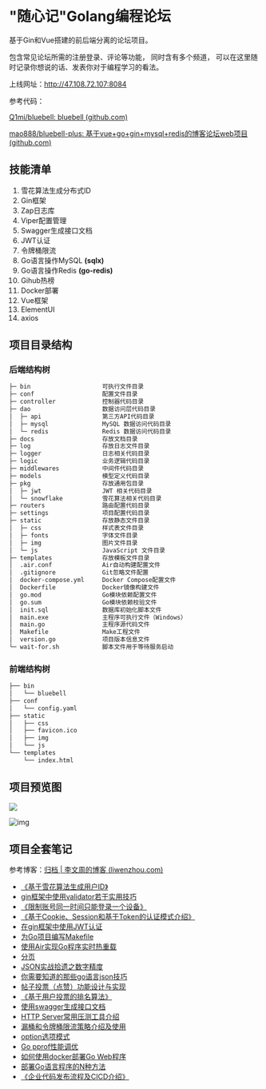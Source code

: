 # "随心记"Golang编程论坛
基于Gin和Vue搭建的前后端分离的论坛项目。

包含常见论坛所需的注册登录、评论等功能， 同时含有多个频道，
可以在这里随时记录你想说的话、发表你对于编程学习的看法。

上线网址：http://47.108.72.107:8084

参考代码：

[Q1mi/bluebell: bluebell (github.com)](https://github.com/Q1mi/bluebell)

[mao888/bluebell-plus: 基于vue+go+gin+mysql+redis的博客论坛web项目 (github.com)](https://github.com/mao888/bluebell-plus)

## 技能清单
1. 雪花算法生成分布式ID
2. Gin框架
3. Zap日志库
4. Viper配置管理
5. Swagger生成接口文档
6. JWT认证
7. 令牌桶限流
8. Go语言操作MySQL **(sqlx)**
9. Go语言操作Redis **(go-redis)**
10. Gihub热榜
11. Docker部署
12. Vue框架
13. ElementUI
14. axios 

## 项目目录结构
### 后端结构树
```bash
├─ bin                    可执行文件目录
├─ conf                   配置文件目录
├─ controller             控制器代码目录
├─ dao                    数据访问层代码目录
│  ├─ api                 第三方API代码目录
│  ├─ mysql               MySQL 数据访问代码目录
│  └─ redis               Redis 数据访问代码目录
├─ docs                   存放文档目录
├─ log                    存放日志文件目录
├─ logger                 日志相关代码目录
├─ logic                  业务逻辑代码目录
├─ middlewares            中间件代码目录
├─ models                 模型定义代码目录
├─ pkg                    存放通用包目录
│  ├─ jwt                 JWT 相关代码目录
│  └─ snowflake           雪花算法相关代码目录
├─ routers                路由配置代码目录
├─ settings               项目配置代码目录
├─ static                 存放静态文件目录
│  ├─ css                 样式表文件目录
│  ├─ fonts               字体文件目录
│  ├─ img                 图片文件目录
│  └─ js                  JavaScript 文件目录
├─ templates              存放模板文件目录
│  .air.conf              Air自动构建配置文件
│  .gitignore             Git忽略文件配置
│  docker-compose.yml     Docker Compose配置文件
│  Dockerfile             Docker镜像构建文件
│  go.mod                 Go模块依赖配置文件
│  go.sum                 Go模块依赖校验文件
│  init.sql               数据库初始化脚本文件
│  main.exe               主程序可执行文件（Windows）
│  main.go                主程序源代码文件
│  Makefile               Make工程文件
│  version.go             项目版本信息文件
└─ wait-for.sh            脚本文件用于等待服务启动

```
### 前端结构树
```bash
├── bin
│   └── bluebell
├── conf
│   └── config.yaml
├── static
│   ├── css
│   ├── favicon.ico
│   ├── img
│   └── js
└── templates
    └── index.html
```

## 项目预览图

![](https://s2.loli.net/2023/12/14/alqKoUPsAZO2hmM.png)

![img](https://s2.loli.net/2023/12/10/u3qgEZR4mpkt6We.png)

## 项目全套笔记

参考博客：[归档 | 李文周的博客 (liwenzhou.com)](https://www.liwenzhou.com/archives/)

- [《基于雪花算法生成用户ID》](https://www.yuque.com/docs/share/e50bbca1-e019-45e2-b77b-a9ba01fbede3?#) 
- [gin框架中使用validator若干实用技巧](https://www.liwenzhou.com/posts/Go/validator_usages/)
- [《限制账号同一时间只能登录一个设备》](https://www.yuque.com/docs/share/584ddd0f-5158-4cea-8918-a4b6e1d41a07?# )
- [《基于Cookie、Session和基于Token的认证模式介绍》](https://www.yuque.com/docs/share/06a89a55-3e3c-452b-aeb1-acf4d2bac8a5?#)
- [在gin框架中使用JWT认证](https://www.liwenzhou.com/posts/Go/jwt_in_gin/)
- [为Go项目编写Makefile](https://www.liwenzhou.com/posts/Go/makefile/)
- [使用Air实现Go程序实时热重载](https://www.liwenzhou.com/posts/Go/live_reload_with_air/)
- [分页](https://zhidao.baidu.com/question/1573826651037645420.html)
- [JSON实战拾遗之数字精度](https://www.ituring.com.cn/article/506822)
- [你需要知道的那些go语言json技巧](https://www.liwenzhou.com/posts/Go/json_tricks_in_go)
- [帖子投票（点赞）功能设计与实现](https://www.yuque.com/docs/share/d09afe84-90d1-4e04-a73e-95848f073558?#)
- [《基于用户投票的排名算法》](https://www.yuque.com/docs/share/f40f5c41-f327-47d4-88bb-02bcf62515a8?# )
- [使用swagger生成接口文档](https://www.liwenzhou.com/posts/Go/gin_swagger/)
- [HTTP Server常用压测工具介绍](https://www.liwenzhou.com/posts/Go/benchmark_tool/)
- [漏桶和令牌桶限流策略介绍及使用](https://www.liwenzhou.com/posts/Go/ratelimit/)
- [option选项模式](https://www.liwenzhou.com/posts/Go/functional_options_pattern/)
- [Go pprof性能调优](https://www.liwenzhou.com/posts/Go/performance_optimisation/)
- [如何使用docker部署Go Web程序](https://www.liwenzhou.com/posts/Go/how_to_deploy_go_app_using_docker/)
- [部署Go语言程序的N种方法](https://www.liwenzhou.com/posts/Go/deploy_go_app/)
- [《企业代码发布流程及CICD介绍》](https://www.yuque.com/docs/share/e837e5bf-f6a9-4dc8-98e4-4b8ce24808ab?)
